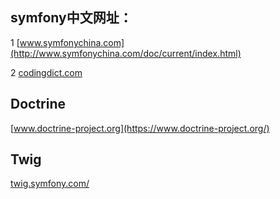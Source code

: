 ## symfony中文网址：

1  [www.symfonychina.com](http://www.symfonychina.com/doc/current/index.html)

2  [codingdict.com](http://codingdict.com/article/8052)

## Doctrine

[www.doctrine-project.org](https://www.doctrine-project.org/)

## Twig

[twig.symfony.com/](https://twig.symfony.com/)